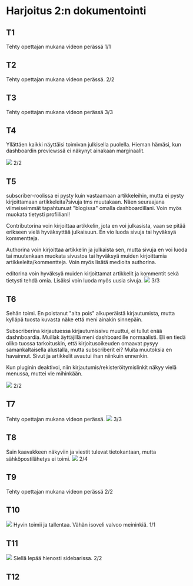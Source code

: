 # Harjoitus 2:n dokumentointi

## T1
Tehty opettajan mukana videon perässä
1/1

## T2
Tehty opettajan mukana videon perässä.
2/2

## T3
Tehty opettajan mukana videon perässä
3/3

## T4
Yllättäen kaikki näyttäisi toimivan julkisella puolella. Hieman hämäsi, kun dashboardin previewssä ei näkynyt ainakaan marginaalit. 

![](/harjoitus2/images/T4.png)
2/2

## T5
subscriber-roolissa ei pysty kuin vastaamaan artikkeleihin, mutta ei pysty kirjoittamaan artikkeleita7sivuja tms muutakaan. Näen seuraajana viimeiseimmät tapahtunuat "blogissa" omalla dashboardillani. Voin myös muokata tietysti profiiliani!

Contributorina voin kirjoittaa artikkelin, jota en voi julkasista, vaan se pitää erikseen vielä hyväksyttää julkaisuun. En vio luoda sivuja tai hyväksyä kommentteja.

Authorina voin kirjoittaa artikkelin ja julkaista sen, mutta sivuja en voi luoda tai muutenkaan muokata sivustoa tai hyväksyä muiden kirjoittamia artikkeleita/kommentteja. Voin myös lisätä medioita authorina.

editorina voin hyväksyä muiden kirjoittamat artikkelit ja kommentit sekä tietysti tehdä omia. Lisäksi voin luoda myös uusia sivuja.
![](/harjoitus2/images/T5.png)
3/3

## T6
Sehän toimi. En poistanut "alta pois" alkuperäistä kirjautumista, mutta kylläpä tuosta kuvasta näke että meni ainakin sinnepäin. 

Subscriberina kirjautuessa kirjautumissivu muuttui, ei tullut enää dashnboardia. Muillak äyttäjillä meni dashboardille normaalisti. Eli en tiedä oliko tuossa tarkoituskin, että kirjoitusoikeuden omaavat pysyy samankaltaisella alustalla, mutta subscriberit ei? Muita muutoksia en havainnut. Sivut ja artikkelit avautui ihan niinkuin ennenkin.

Kun pluginin deaktivoi, niin kirjautumis/rekisteröitymislinkit näkyy vielä menussa, muttei vie mihinkään.

![](/harjoitus2/images/T6.png)
2/2

## T7
Tehty opettajan mukana videon perässä.
![](/harjoitus2/images/T7.png)
3/3

## T8
Sain kaavakkeen näkyviin ja viestit tulevat tietokantaan, mutta sähköpostilähetys ei toimi.
![](/harjoitus2/images/T8_phpmyadmin.png)
2/4

## T9
Tehty opettajan mukana videon perässä
2/2

## T10
![](/harjoitus2/images/T10.png)
Hyvin toimii ja tallentaa. Vähän isoveli valvoo meininkiä.
1/1

## T11
![](/harjoitus2/images/T11.png)
Siellä lepää hienosti sidebarissa.
2/2

## T12

